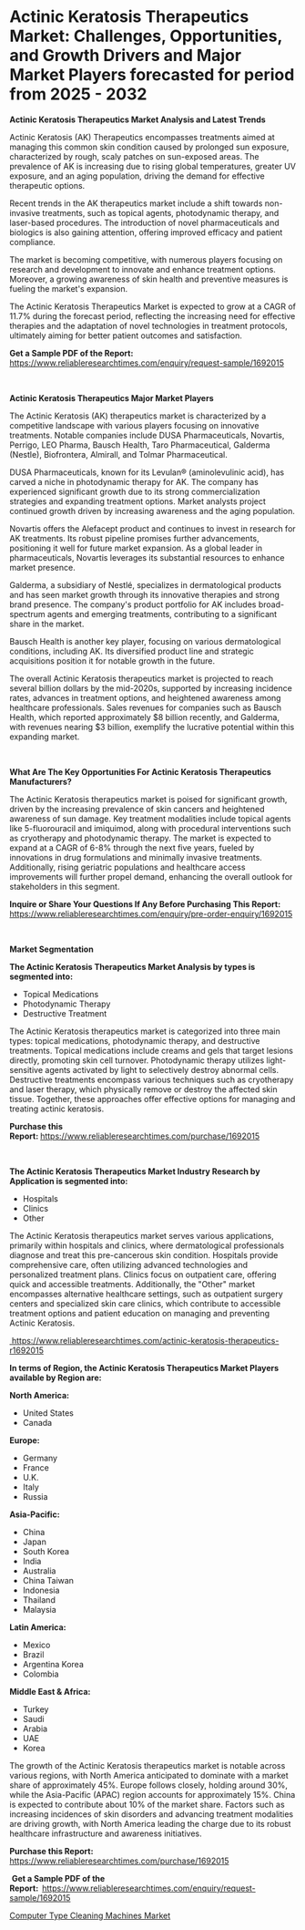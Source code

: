 <p><h1>Actinic Keratosis Therapeutics Market: Challenges, Opportunities, and Growth Drivers and Major Market Players forecasted for period from 2025 - 2032</h1></p><p><strong>Actinic Keratosis Therapeutics Market Analysis and Latest Trends</strong></p>
<p><p>Actinic Keratosis (AK) Therapeutics encompasses treatments aimed at managing this common skin condition caused by prolonged sun exposure, characterized by rough, scaly patches on sun-exposed areas. The prevalence of AK is increasing due to rising global temperatures, greater UV exposure, and an aging population, driving the demand for effective therapeutic options. </p><p>Recent trends in the AK therapeutics market include a shift towards non-invasive treatments, such as topical agents, photodynamic therapy, and laser-based procedures. The introduction of novel pharmaceuticals and biologics is also gaining attention, offering improved efficacy and patient compliance. </p><p>The market is becoming competitive, with numerous players focusing on research and development to innovate and enhance treatment options. Moreover, a growing awareness of skin health and preventive measures is fueling the market's expansion. </p><p>The Actinic Keratosis Therapeutics Market is expected to grow at a CAGR of 11.7% during the forecast period, reflecting the increasing need for effective therapies and the adaptation of novel technologies in treatment protocols, ultimately aiming for better patient outcomes and satisfaction.</p></p>
<p><strong>Get a Sample PDF of the Report:&nbsp;</strong> <a href="https://www.reliableresearchtimes.com/enquiry/request-sample/1692015?utm_campaign=2186&utm_medium=2&utm_source=Github&utm_content=ia&utm_term=27032025&utm_id=actinic-keratosis-therapeutics">https://www.reliableresearchtimes.com/enquiry/request-sample/1692015</a></p>
<p>&nbsp;</p>
<p><strong>Actinic Keratosis Therapeutics Major Market Players</strong></p>
<p><p>The Actinic Keratosis (AK) therapeutics market is characterized by a competitive landscape with various players focusing on innovative treatments. Notable companies include DUSA Pharmaceuticals, Novartis, Perrigo, LEO Pharma, Bausch Health, Taro Pharmaceutical, Galderma (Nestle), Biofrontera, Almirall, and Tolmar Pharmaceutical.</p><p>DUSA Pharmaceuticals, known for its Levulan® (aminolevulinic acid), has carved a niche in photodynamic therapy for AK. The company has experienced significant growth due to its strong commercialization strategies and expanding treatment options. Market analysts project continued growth driven by increasing awareness and the aging population.</p><p>Novartis offers the Alefacept product and continues to invest in research for AK treatments. Its robust pipeline promises further advancements, positioning it well for future market expansion. As a global leader in pharmaceuticals, Novartis leverages its substantial resources to enhance market presence.</p><p>Galderma, a subsidiary of Nestlé, specializes in dermatological products and has seen market growth through its innovative therapies and strong brand presence. The company's product portfolio for AK includes broad-spectrum agents and emerging treatments, contributing to a significant share in the market.</p><p>Bausch Health is another key player, focusing on various dermatological conditions, including AK. Its diversified product line and strategic acquisitions position it for notable growth in the future.</p><p>The overall Actinic Keratosis therapeutics market is projected to reach several billion dollars by the mid-2020s, supported by increasing incidence rates, advances in treatment options, and heightened awareness among healthcare professionals. Sales revenues for companies such as Bausch Health, which reported approximately $8 billion recently, and Galderma, with revenues nearing $3 billion, exemplify the lucrative potential within this expanding market.</p></p>
<p>&nbsp;</p>
<p><strong>What Are The Key Opportunities For Actinic Keratosis Therapeutics Manufacturers?</strong></p>
<p><p>The Actinic Keratosis therapeutics market is poised for significant growth, driven by the increasing prevalence of skin cancers and heightened awareness of sun damage. Key treatment modalities include topical agents like 5-fluorouracil and imiquimod, along with procedural interventions such as cryotherapy and photodynamic therapy. The market is expected to expand at a CAGR of 6-8% through the next five years, fueled by innovations in drug formulations and minimally invasive treatments. Additionally, rising geriatric populations and healthcare access improvements will further propel demand, enhancing the overall outlook for stakeholders in this segment.</p></p>
<p><strong>Inquire or Share Your Questions If Any Before Purchasing This Report:</strong> <a href="https://www.reliableresearchtimes.com/enquiry/pre-order-enquiry/1692015?utm_campaign=2186&utm_medium=2&utm_source=Github&utm_content=ia&utm_term=27032025&utm_id=actinic-keratosis-therapeutics">https://www.reliableresearchtimes.com/enquiry/pre-order-enquiry/1692015</a></p>
<p>&nbsp;</p>
<p><strong>Market Segmentation</strong></p>
<p><strong>The Actinic Keratosis Therapeutics Market Analysis by types is segmented into:</strong></p>
<p><ul><li>Topical Medications</li><li>Photodynamic Therapy</li><li>Destructive Treatment</li></ul></p>
<p><p>The Actinic Keratosis therapeutics market is categorized into three main types: topical medications, photodynamic therapy, and destructive treatments. Topical medications include creams and gels that target lesions directly, promoting skin cell turnover. Photodynamic therapy utilizes light-sensitive agents activated by light to selectively destroy abnormal cells. Destructive treatments encompass various techniques such as cryotherapy and laser therapy, which physically remove or destroy the affected skin tissue. Together, these approaches offer effective options for managing and treating actinic keratosis.</p></p>
<p><strong>Purchase this Report:&nbsp;</strong><a href="https://www.reliableresearchtimes.com/purchase/1692015?utm_campaign=2186&utm_medium=2&utm_source=Github&utm_content=ia&utm_term=27032025&utm_id=actinic-keratosis-therapeutics">https://www.reliableresearchtimes.com/purchase/1692015</a></p>
<p>&nbsp;</p>
<p><strong>The Actinic Keratosis Therapeutics Market Industry Research by Application is segmented into:</strong></p>
<p><ul><li>Hospitals</li><li>Clinics</li><li>Other</li></ul></p>
<p><p>The Actinic Keratosis therapeutics market serves various applications, primarily within hospitals and clinics, where dermatological professionals diagnose and treat this pre-cancerous skin condition. Hospitals provide comprehensive care, often utilizing advanced technologies and personalized treatment plans. Clinics focus on outpatient care, offering quick and accessible treatments. Additionally, the "Other" market encompasses alternative healthcare settings, such as outpatient surgery centers and specialized skin care clinics, which contribute to accessible treatment options and patient education on managing and preventing Actinic Keratosis.</p></p>
<p><a href="https://www.reliableresearchtimes.com/actinic-keratosis-therapeutics-r1692015?utm_campaign=2186&utm_medium=2&utm_source=Github&utm_content=ia&utm_term=27032025&utm_id=actinic-keratosis-therapeutics">&nbsp;https://www.reliableresearchtimes.com/actinic-keratosis-therapeutics-r1692015</a></p>
<p><strong>In terms of Region, the Actinic Keratosis Therapeutics Market Players available by Region are:</strong></p>
<p>
    <p> <strong> North America: </strong>
        <ul>
            <li>United States</li>
            <li>Canada</li>
        </ul>
        </p> 
    <p> <strong> Europe: </strong>
        <ul>
            <li>Germany</li>
            <li>France</li>
            <li>U.K.</li>
            <li>Italy</li>
            <li>Russia</li>
        </ul>
        </p> 
    <p> <strong> Asia-Pacific: </strong>
        <ul>
            <li>China</li>
            <li>Japan</li>
            <li>South Korea</li>
            <li>India</li>
            <li>Australia</li>
            <li>China Taiwan</li>
            <li>Indonesia</li>
            <li>Thailand</li>
            <li>Malaysia</li>
        </ul>
        </p> 
    <p> <strong> Latin America: </strong>
        <ul>
            <li>Mexico</li>
            <li>Brazil</li>
            <li>Argentina Korea</li>
            <li>Colombia</li>
        </ul>
        </p> 
    <p> <strong> Middle East & Africa: </strong>
        <ul>
            <li>Turkey</li>
            <li>Saudi</li>
            <li>Arabia</li>
            <li>UAE</li>
            <li>Korea</li>
        </ul>
    </p>
    </p>
<p><p>The growth of the Actinic Keratosis therapeutics market is notable across various regions, with North America anticipated to dominate with a market share of approximately 45%. Europe follows closely, holding around 30%, while the Asia-Pacific (APAC) region accounts for approximately 15%. China is expected to contribute about 10% of the market share. Factors such as increasing incidences of skin disorders and advancing treatment modalities are driving growth, with North America leading the charge due to its robust healthcare infrastructure and awareness initiatives.</p></p>
<p><strong>Purchase this Report: </strong><a href="https://www.reliableresearchtimes.com/purchase/1692015?utm_campaign=2186&utm_medium=2&utm_source=Github&utm_content=ia&utm_term=27032025&utm_id=actinic-keratosis-therapeutics">https://www.reliableresearchtimes.com/purchase/1692015</a></p>
<p>&nbsp;<strong>Get a Sample PDF of the Report:&nbsp;&nbsp;</strong><a href="https://www.reliableresearchtimes.com/enquiry/request-sample/1692015?utm_campaign=2186&utm_medium=2&utm_source=Github&utm_content=ia&utm_term=27032025&utm_id=actinic-keratosis-therapeutics">https://www.reliableresearchtimes.com/enquiry/request-sample/1692015</a></p>
<p><strong></strong></p>
<p><p><a href="https://github.com/nathandecarvalho/Market-Research-Report-List-6/blob/main/computer-type-cleaning-machines-market.md?utm_campaign=2186&utm_medium=2&utm_source=Github&utm_content=ia&utm_term=27032025&utm_id=actinic-keratosis-therapeutics">Computer Type Cleaning Machines Market</a></p></p>